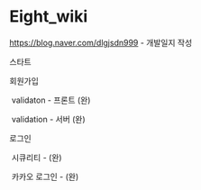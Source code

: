 # Eight_wiki

https://blog.naver.com/dlgjsdn999 - 개발일지 작성

스타트

회원가입

​	validaton - 프론트 (완)

​	validation - 서버 (완)

로그인

​	시큐리티 - (완)

​	카카오 로그인 - (완)
